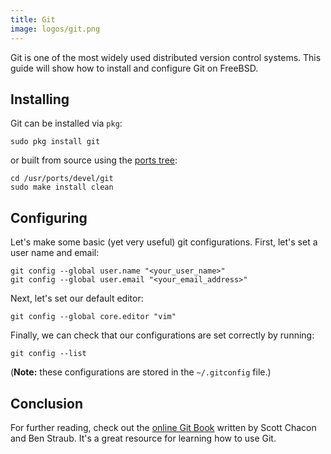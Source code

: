 ```yaml
---
title: Git
image: logos/git.png
---
```


Git is one of the most widely used distributed version control systems.
This guide will show how to install and configure Git on FreeBSD.

## Installing

Git can be installed via `pkg`:

```shell
sudo pkg install git
```

or built from source using the [ports tree](/portstree/):

```shell
cd /usr/ports/devel/git
sudo make install clean
```

## Configuring

Let's make some basic (yet very useful) git configurations.
First, let's set a user name and email:

```shell
git config --global user.name "<your_user_name>"
git config --global user.email "<your_email_address>"
```

Next, let's set our default editor:

```shell
git config --global core.editor "vim"
```

Finally, we can check that our configurations are set correctly by running:

```shell
git config --list
```

(**Note:** these configurations are stored in the `~/.gitconfig` file.)

## Conclusion

For further reading, check out the [online Git Book](https://git-scm.com/book/en/v2) written by Scott Chacon and Ben Straub.
It's a great resource for learning how to use Git.
